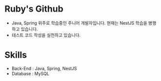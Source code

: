 # Ruby's Github
- Java, Spring 위주로 학습중인 주니어 개발자입니다. 현재는 NestJS 학습을 병행하고 있습니다.
- 테스트 코드 작성을 실천하고 있습니다.

# Skills
- Back-End : Java, Spring, NestJS
- Database : MySQL

